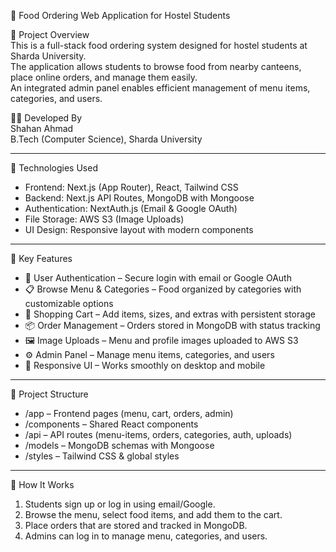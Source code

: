 🍴 Food Ordering Web Application for Hostel Students  

📌 Project Overview  
This is a full-stack food ordering system designed for hostel students at Sharda University.  
The application allows students to browse food from nearby canteens, place online orders, and manage them easily.  
An integrated admin panel enables efficient management of menu items, categories, and users.  



👨‍💻 Developed By  
Shahan Ahmad  
B.Tech (Computer Science), Sharda University  

---

🚀 Technologies Used  
- Frontend: Next.js (App Router), React, Tailwind CSS  
- Backend: Next.js API Routes, MongoDB with Mongoose  
- Authentication: NextAuth.js (Email & Google OAuth)  
- File Storage: AWS S3 (Image Uploads)  
- UI Design: Responsive layout with modern components  

---

🔑 Key Features  
- 🔐 User Authentication – Secure login with email or Google OAuth  
- 📋 Browse Menu & Categories – Food organized by categories with customizable options  
- 🛒 Shopping Cart – Add items, sizes, and extras with persistent storage  
- 📦 Order Management – Orders stored in MongoDB with status tracking  
- 🖼️ Image Uploads – Menu and profile images uploaded to AWS S3  
- ⚙️ Admin Panel – Manage menu items, categories, and users  
- 📱 Responsive UI – Works smoothly on desktop and mobile  

---

📂 Project Structure  
- /app – Frontend pages (menu, cart, orders, admin)  
- /components – Shared React components  
- /api – API routes (menu-items, orders, categories, auth, uploads)  
- /models – MongoDB schemas with Mongoose  
- /styles – Tailwind CSS & global styles  

---

📖 How It Works  
1. Students sign up or log in using email/Google.  
2. Browse the menu, select food items, and add them to the cart.  
3. Place orders that are stored and tracked in MongoDB.  
4. Admins can log in to manage menu, categories, and users.  


